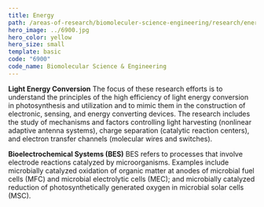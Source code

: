 ```yaml
---
title: Energy
path: /areas-of-research/biomoleculer-science-engineering/research/energy
hero_image: ../6900.jpg
hero_color: yellow
hero_size: small
template: basic
code: "6900"
code_name: Biomolecular Science & Engineering
---
```

**Light Energy Conversion**
The focus of these research efforts is to understand the principles of the high efficiency of light energy conversion in photosynthesis and utilization and to mimic them in the construction of electronic, sensing, and energy converting devices. The research includes the study of mechanisms and factors controlling light harvesting (nonlinear adaptive antenna systems), charge separation (catalytic reaction centers), and electron transfer channels (molecular wires and switches).

**Bioelectrochemical Systems (BES)**
BES refers to processes that involve electrode reactions catalyzed by microorganisms. Examples include microbially catalyzed oxidation of organic matter at anodes of microbial fuel cells (MFC) and microbial electrolytic cells (MEC); and microbially catalyzed reduction of photosynthetically generated oxygen in microbial solar cells (MSC).
